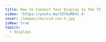 ```yaml
---
title: How to Connect Your Display to the TV
video: 'https://youtu.be/VZ7GuMkVc_4'
cover: /images/cms/vid-cov-4.jpg
isNew: true
topics:
  - displays
---
```


